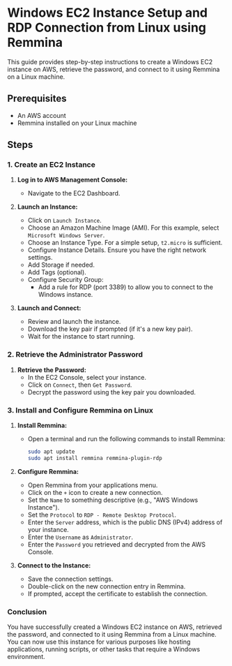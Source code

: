 # Windows EC2 Instance Setup and RDP Connection from Linux using Remmina

This guide provides step-by-step instructions to create a Windows EC2 instance on AWS, retrieve the password, and connect to it using Remmina on a Linux machine.

## Prerequisites

- An AWS account
- Remmina installed on your Linux machine

## Steps

### 1. Create an EC2 Instance

1. **Log in to AWS Management Console:**
   - Navigate to the EC2 Dashboard.

2. **Launch an Instance:**
   - Click on `Launch Instance`.
   - Choose an Amazon Machine Image (AMI). For this example, select `Microsoft Windows Server`.
   - Choose an Instance Type. For a simple setup, `t2.micro` is sufficient.
   - Configure Instance Details. Ensure you have the right network settings.
   - Add Storage if needed.
   - Add Tags (optional).
   - Configure Security Group:
     - Add a rule for RDP (port 3389) to allow you to connect to the Windows instance.

3. **Launch and Connect:**
   - Review and launch the instance.
   - Download the key pair if prompted (if it's a new key pair).
   - Wait for the instance to start running.

### 2. Retrieve the Administrator Password

1. **Retrieve the Password:**
   - In the EC2 Console, select your instance.
   - Click on `Connect`, then `Get Password`.
   - Decrypt the password using the key pair you downloaded.

### 3. Install and Configure Remmina on Linux

1. **Install Remmina:**
   - Open a terminal and run the following commands to install Remmina:
     ```sh
     sudo apt update
     sudo apt install remmina remmina-plugin-rdp
     ```

2. **Configure Remmina:**
   - Open Remmina from your applications menu.
   - Click on the `+` icon to create a new connection.
   - Set the `Name` to something descriptive (e.g., "AWS Windows Instance").
   - Set the `Protocol` to `RDP - Remote Desktop Protocol`.
   - Enter the `Server` address, which is the public DNS (IPv4) address of your instance.
   - Enter the `Username` as `Administrator`.
   - Enter the `Password` you retrieved and decrypted from the AWS Console.

3. **Connect to the Instance:**
   - Save the connection settings.
   - Double-click on the new connection entry in Remmina.
   - If prompted, accept the certificate to establish the connection.

### Conclusion

You have successfully created a Windows EC2 instance on AWS, retrieved the password, and connected to it using Remmina from a Linux machine. You can now use this instance for various purposes like hosting applications, running scripts, or other tasks that require a Windows environment.
